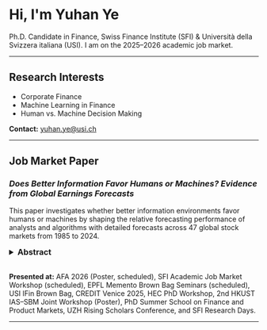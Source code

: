# Hi, I'm Yuhan Ye  
Ph.D. Candidate in Finance, Swiss Finance Institute (SFI) & Università della Svizzera italiana (USI). I am on the 2025–2026 academic job market.


---

## Research Interests
- Corporate Finance  
- Machine Learning in Finance  
- Human vs. Machine Decision Making

**Contact:** [yuhan.ye@usi.ch](mailto:yuhan.ye@usi.ch)


---
## Job Market Paper
### *Does Better Information Favor Humans or Machines? Evidence from Global Earnings Forecasts*

This paper investigates whether better information environments favor humans or machines by shaping the relative forecasting performance of analysts and algorithms with detailed forecasts across 47 global stock markets from 1985 to 2024.
<br>
<details>
<summary style="font-weight:bold; font-size:1.15em; cursor:pointer;">Abstract</summary>

This paper investigates whether better information favors humans or machines. Using detailed analyst forecasts and machine-learning predictions for 47 global stock markets from 1985 to 2024, I study how information environments affect the relative forecasting performance of human analysts and algorithms. Human forecasts are relatively more accurate in stronger information environments, characterized by greater data availability, transparency, and access to information. These results indicate that richer information environments favor humans over machines. The evidence is consistent with humans’ comparative advantage in processing qualitative and contextual information when credible data and transparent institutions are present. In contrast, in weaker information environments, machines complement humans by providing stable, data-driven signals. Cross-market patterns further show that institutional transparency amplifies humans’ relative advantage, underscoring the role of information environments in shaping human–machine complementarity in financial forecasting.

</details>

<br>

**Presented at:**  AFA 2026 (Poster, scheduled), SFI Academic Job Market Workshop (scheduled), EPFL Memento Brown Bag Seminars (scheduled), USI IFin Brown Bag, CREDIT Venice 2025, HEC PhD Workshop, 2nd HKUST IAS–SBM Joint Workshop (Poster), PhD Summer School on Finance and Product Markets, UZH Rising Scholars Conference, and SFI Research Days.


---




